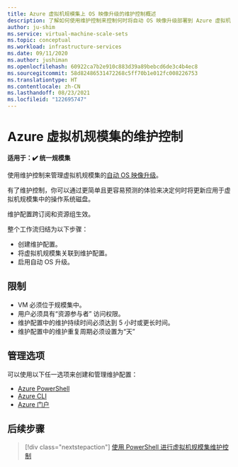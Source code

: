 ```yaml
---
title: Azure 虚拟机规模集上 OS 映像升级的维护控制概述
description: 了解如何使用维护控制来控制何时将自动 OS 映像升级部署到 Azure 虚拟机规模集。
author: ju-shim
ms.service: virtual-machine-scale-sets
ms.topic: conceptual
ms.workload: infrastructure-services
ms.date: 09/11/2020
ms.author: jushiman
ms.openlocfilehash: 60922ca7b2e910c883d39a89bebcd6de3c4b4ec8
ms.sourcegitcommit: 58d82486531472268c5ff70b1e012fc008226753
ms.translationtype: HT
ms.contentlocale: zh-CN
ms.lasthandoff: 08/23/2021
ms.locfileid: "122695747"
---
```

# <a name="maintenance-control-for-azure-virtual-machine-scale-sets"></a>Azure 虚拟机规模集的维护控制 

**适用于：:heavy_check_mark: 统一规模集**

使用维护控制来管理虚拟机规模集的[自动 OS 映像升级](../virtual-machine-scale-sets/virtual-machine-scale-sets-automatic-upgrade.md)。

有了维护控制，你可以通过更简单且更容易预测的体验来决定何时将更新应用于虚拟机规模集中的操作系统磁盘。 

维护配置跨订阅和资源组生效。

整个工作流归结为以下步骤： 
- 创建维护配置。
- 将虚拟机规模集关联到维护配置。
- 启用自动 OS 升级。


## <a name="limitations"></a>限制

- VM 必须位于规模集中。
- 用户必须具有“资源参与者”  访问权限。
- 维护配置中的维护持续时间必须达到 5 小时或更长时间。
- 维护配置中的维护重复周期必须设置为“天”


## <a name="management-options"></a>管理选项

可以使用以下任一选项来创建和管理维护配置：

- [Azure PowerShell](virtual-machine-scale-sets-maintenance-control-powershell.md)
- [Azure CLI](virtual-machine-scale-sets-maintenance-control-cli.md)
- [Azure 门户](virtual-machine-scale-sets-maintenance-control-portal.md)


## <a name="next-steps"></a>后续步骤

> [!div class="nextstepaction"]
> [使用 PowerShell 进行虚拟机规模集维护控制](virtual-machine-scale-sets-maintenance-control-powershell.md)
